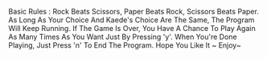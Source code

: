 Basic Rules : Rock Beats Scissors, Paper Beats Rock, Scissors Beats Paper.
As Long As Your Choice And Kaede's Choice Are The Same, The Program Will Keep Running.
If The Game Is Over, You Have A Chance To Play Again As Many Times As You Want Just By Pressing 'y'. When You're Done Playing, Just Press 'n' To End The Program.
Hope You Like It ~
Enjoy~
